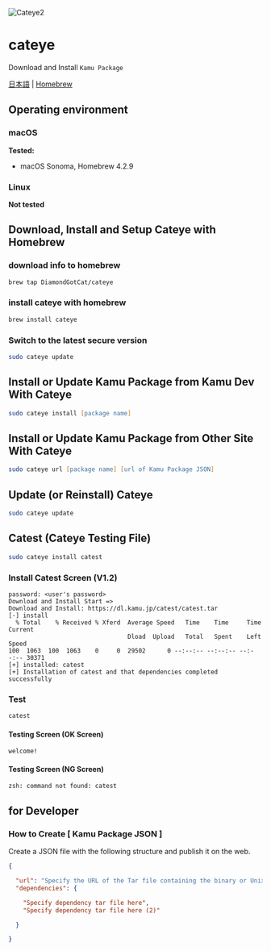 ![Cateye2](https://github.com/DiamondGotCat/cateye/assets/124330624/875ba0ee-6dd6-4b7e-9ba6-43256f07bf6f)

# cateye

Download and Install `Kamu Package`

[日本語](README_JP.md) | [Homebrew](https://github.com/DiamondGotCat/homebrew-cateye/)

## Operating environment

### macOS
**Tested:**
- macOS Sonoma, Homebrew 4.2.9

### Linux
**Not tested**

## Download, Install and Setup Cateye with Homebrew

### download info to homebrew

```zsh
brew tap DiamondGotCat/cateye
```

### install cateye with homebrew

```zsh
brew install cateye
```

### Switch to the latest secure version

```zsh
sudo cateye update
```

## Install or Update Kamu Package from Kamu Dev With Cateye

```zsh
sudo cateye install [package name]
```

## Install or Update Kamu Package from Other Site With Cateye

```zsh
sudo cateye url [package name] [url of Kamu Package JSON]
```

## Update (or Reinstall) Cateye

```zsh
sudo cateye update
```

## Catest (Cateye Testing File)

```zsh
sudo cateye install catest
```

### Install Catest Screen (V1.2)

```
password: <user's password>
Download and Install Start =>
Download and Install: https://dl.kamu.jp/catest/catest.tar
[-] install
  % Total    % Received % Xferd  Average Speed   Time    Time     Time  Current
                                 Dload  Upload   Total   Spent    Left  Speed
100  1063  100  1063    0     0  29502      0 --:--:-- --:--:-- --:--:-- 30371
[+] installed: catest
[+] Installation of catest and that dependencies completed successfully
```

### Test

```zsh
catest
```

#### Testing Screen (OK Screen)

```
welcome!
```

#### Testing Screen (NG Screen)

```
zsh: command not found: catest
```

## for Developer

### How to Create [ Kamu Package JSON ]
Create a JSON file with the following structure and publish it on the web.

```json
{

  "url": "Specify the URL of the Tar file containing the binary or Unix executable file here",
  "dependencies": {

    "Specify dependency tar file here",
    "Specify dependency tar file here (2)"

  }

}
```
